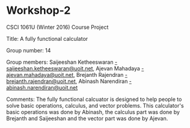 # Workshop-2

CSCI 1061U (Winter 2016) Course Project

Title: A fully functional calculator

Group number: 14

Group members: 
Saijeeshan Ketheeswaran -saijeeshan.ketheeswaran@uoit.net,
Ajevan Mahadaya -ajevan.mahadaya@uoit.net,
Brejanth Rajendran -brejanth.rajendran@uoit.net,
Abinash Narendiran -abinash.narendiran@uoit.net 
    
Comments:
	The fully functional calcuator is designed to help people to solve
basic operations, calculus, and vector problems. This calculator's basic 
operations was done by Abinash, the calculus part was done by Brejanth and 
Saijeeshan and the vector part was done by Ajevan.
